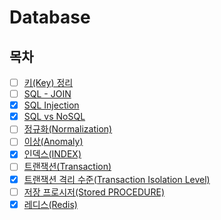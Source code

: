 # Database

## 목차

* [ ] [키(Key) 정리]()
* [ ] [SQL - JOIN]()
* [x] [SQL Injection](https://github.com/shunnnl/cs-study/blob/main/database/sql-Injection.md)
* [X] [SQL vs NoSQL](https://github.com/shunnnl/cs-study/blob/main/database/sql-vs-nosql.md)
* [ ] [정규화(Normalization)]()
* [ ] [이상(Anomaly)]()
* [x] [인덱스(INDEX)](https://github.com/shunnnl/cs-study/blob/main/database/index.md)
* [ ] [트랜잭션(Transaction)]()
* [x] [트랜잭션 격리 수준(Transaction Isolation Level)](https://github.com/shunnnl/cs-study/blob/main/database/transaction-isolation-level.md)
* [ ] [저장 프로시저(Stored PROCEDURE)]()
* [x] [레디스(Redis)](https://github.com/shunnnl/cs-study/blob/main/database/redis.md)
